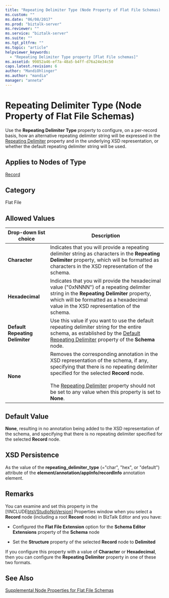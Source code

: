 ```yaml
---
title: "Repeating Delimiter Type (Node Property of Flat File Schemas) | Microsoft Docs"
ms.custom: ""
ms.date: "06/08/2017"
ms.prod: "biztalk-server"
ms.reviewer: ""
ms.service: "biztalk-server"
ms.suite: ""
ms.tgt_pltfrm: ""
ms.topic: "article"
helpviewer_keywords: 
  - "Repeating Delimiter Type property [Flat File schemas]"
ms.assetid: 99852a46-ef7a-48a5-b4ff-d76a24e34c50
caps.latest.revision: 6
author: "MandiOhlinger"
ms.author: "mandia"
manager: "anneta"
---
```

# Repeating Delimiter Type (Node Property of Flat File Schemas)
Use the **Repeating Delimiter Type** property to configure, on a per-record basis, how an alternative repeating delimiter string will be expressed in the [Repeating Delimiter](../core/repeating-delimiter-node-property-of-flat-file-schemas.md) property and in the underlying XSD representation, or whether the default repeating delimiter string will be used.  
  
## Applies to Nodes of Type  
 [Record](../core/record-node-properties.md)  
  
## Category  
 Flat File  
  
## Allowed Values  
  
|Drop-down list choice|Description|  
|----------------------------|-----------------|  
|**Character**|Indicates that you will provide a repeating delimiter string as characters in the **Repeating Delimiter** property, which will be formatted as characters in the XSD representation of the schema.|  
|**Hexadecimal**|Indicates that you will provide the hexadecimal value ("0xNNNN") of a repeating delimiter string in the **Repeating Delimiter** property, which will be formatted as a hexadecimal value in the XSD representation of the schema.|  
|**Default Repeating Delimiter**|Use this value if you want to use the default repeating delimiter string for the entire schema, as established by the [Default Repeating Delimiter](../core/default-repeating-delimiter-node-property-of-flat-file-schemas.md) property of the **Schema** node.|  
|**None**|Removes the corresponding annotation in the XSD representation of the schema, if any, specifying that there is no repeating delimiter specified for the selected **Record** node.<br /><br /> The [Repeating Delimiter](../core/repeating-delimiter-node-property-of-flat-file-schemas.md) property should not be set to any value when this property is set to **None**.|  
  
## Default Value  
 **None**, resulting in no annotation being added to the XSD representation of the schema, and specifying that there is no repeating delimiter specified for the selected **Record** node.  
  
## XSD Persistence  
 As the value of the **repeating_delimiter_type** (="char", "hex", or "default") attribute of the **element/annotation/appInfo/recordInfo** annotation element.  
  
## Remarks  
 You can examine and set this property in the [!INCLUDE[btsVStudioNoVersion](../includes/btsvstudionoversion-md.md)] Properties window when you select a **Record** node (including a root **Record** node) in BizTalk Editor and you have:  
  
-   Configured the **Flat File Extension** option for the **Schema Editor Extensions** property of the **Schema** node  
  
-   Set the **Structure** property of the selected **Record** node to **Delimited**  
  
 If you configure this property with a value of **Character** or **Hexadecimal**, then you can configure the **Repeating Delimiter** property in one of these two formats.  
  
## See Also  
 [Supplemental Node Properties for Flat File Schemas](../core/supplemental-node-properties-for-flat-file-schemas.md)